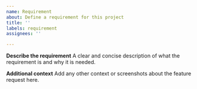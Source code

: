 ```yaml
---
name: Requirement
about: Define a requirement for this project
title: ''
labels: requirement
assignees: ''

---
```


**Describe the requirement**
A clear and concise description of what the requirement is and why it is needed.

**Additional context**
Add any other context or screenshots about the feature request here.
